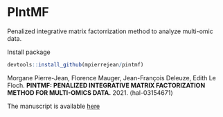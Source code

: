 # PIntMF

Penalized integrative matrix factorrization method to analyze multi-omic data.

Install package

```r
devtools::install_github(mpierrejean/pintmf)
```

Morgane Pierre-Jean, Florence Mauger, Jean-François Deleuze, Edith Le Floch.
**PINTMF: PENALIZED INTEGRATIVE MATRIX FACTORIZATION METHOD FOR MULTI-OMICS DATA.** 2021. ⟨hal-03154671⟩

The manuscript is available [here](https://arxiv.org/abs/2103.03184)

